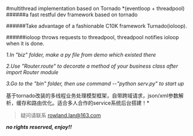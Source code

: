 #multithread implementation based on Tornado
*(eventloop + threadpool)
######a fast restful dev framework based on tornado

######Take advantage of a fashionable C10K framework Turnado(ioloop).

######ioloop throws requests to threadpool, threadpool notifies ioloop when it is done.


*1.In "biz" folder, make a py file from demo which existed there*

*2.Use "Router.route" to decorate a method of your business class after import Router module*

*3.Go to the "bin" folder, then use command --"python serv.py" to start up*

基于tornado改装的多线程业务处理模型框架，自带跨域请求，json/xml参数解析，缓存和路由优化。适合多人合作的service系统后台搭建！*
>疑问请联系
<rowland.lan@163.com>

***no rights reserved, enjoy!!***
